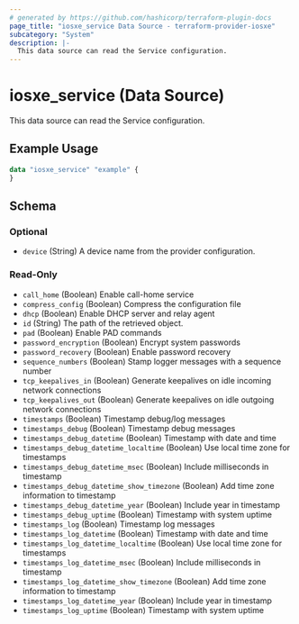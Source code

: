 ```yaml
---
# generated by https://github.com/hashicorp/terraform-plugin-docs
page_title: "iosxe_service Data Source - terraform-provider-iosxe"
subcategory: "System"
description: |-
  This data source can read the Service configuration.
---
```


# iosxe_service (Data Source)

This data source can read the Service configuration.

## Example Usage

```terraform
data "iosxe_service" "example" {
}
```

<!-- schema generated by tfplugindocs -->
## Schema

### Optional

- `device` (String) A device name from the provider configuration.

### Read-Only

- `call_home` (Boolean) Enable call-home service
- `compress_config` (Boolean) Compress the configuration file
- `dhcp` (Boolean) Enable DHCP server and relay agent
- `id` (String) The path of the retrieved object.
- `pad` (Boolean) Enable PAD commands
- `password_encryption` (Boolean) Encrypt system passwords
- `password_recovery` (Boolean) Enable password recovery
- `sequence_numbers` (Boolean) Stamp logger messages with a sequence number
- `tcp_keepalives_in` (Boolean) Generate keepalives on idle incoming network connections
- `tcp_keepalives_out` (Boolean) Generate keepalives on idle outgoing network connections
- `timestamps` (Boolean) Timestamp debug/log messages
- `timestamps_debug` (Boolean) Timestamp debug messages
- `timestamps_debug_datetime` (Boolean) Timestamp with date and time
- `timestamps_debug_datetime_localtime` (Boolean) Use local time zone for timestamps
- `timestamps_debug_datetime_msec` (Boolean) Include milliseconds in timestamp
- `timestamps_debug_datetime_show_timezone` (Boolean) Add time zone information to timestamp
- `timestamps_debug_datetime_year` (Boolean) Include year in timestamp
- `timestamps_debug_uptime` (Boolean) Timestamp with system uptime
- `timestamps_log` (Boolean) Timestamp log messages
- `timestamps_log_datetime` (Boolean) Timestamp with date and time
- `timestamps_log_datetime_localtime` (Boolean) Use local time zone for timestamps
- `timestamps_log_datetime_msec` (Boolean) Include milliseconds in timestamp
- `timestamps_log_datetime_show_timezone` (Boolean) Add time zone information to timestamp
- `timestamps_log_datetime_year` (Boolean) Include year in timestamp
- `timestamps_log_uptime` (Boolean) Timestamp with system uptime
